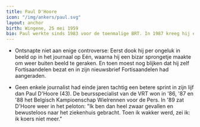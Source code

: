 ```yaml
---
title: Paul D'Hoore
icon: "/img/ankers/paul.svg"
layout: anchor
birth: Wingene, 25 mei 1959
bio: Paul werkte sinds 1983 voor de toenmalige BRT. In 1987 kreeg hij een vaste stek bij Het Journaal. Hij was van 1991 tot 2001 was hij nieuwslezer bij de BRT(N).Paul nam eind 2007 nam hij ontslag bij de VRT om als zelfstandige zijn wekelijkse economische nieuwsbriefte gaan uitgeven. In die functie blijft hij echter ook de beursspecialist van de VRT en ging hij ook op zelfstandige basis werken voor bedrijven. Sinds 2011 is hij financieel expert voor Het Nieuws (VTM).
---
```


* Ontsnapte niet aan enige controverse: Eerst dook hij per ongeluk in beeld op in het journaal op Eén, waarna hij een bizar sprongetje maakte om weer buiten beeld te geraken. En toen moest nog blijken dat hij zelf Fortisaandelen bezat en in zijn nieuwsbrief Fortisaandelen had aangeraden.

* Geen enkele journalist had einde jaren tachtig een betere sprint in zijn lijf dan Paul D'Hoore (43). De beursspecialist van de VRT won in '86, '87 en '88 het Belgisch Kampioenschap Wielrennen voor de Pers. In '89 zat D'Hoore weer in het peloton: "Ik ben dan heel zwaar gevallen en bewusteloos naar het ziekenhuis gebracht. Toen ik wakker werd, zei ik: ik koers niet meer." 
